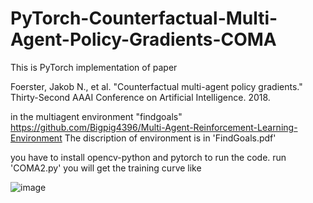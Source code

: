 # PyTorch-Counterfactual-Multi-Agent-Policy-Gradients-COMA
This is PyTorch implementation of paper

Foerster, Jakob N., et al. "Counterfactual multi-agent policy gradients." Thirty-Second AAAI Conference on Artificial Intelligence. 2018.

in the multiagent environment "findgoals"
https://github.com/Bigpig4396/Multi-Agent-Reinforcement-Learning-Environment
The discription of environment is in 'FindGoals.pdf'

you have to install opencv-python and pytorch to run the code. run 'COMA2.py'
you will get the training curve like

![image](https://github.com/Bigpig4396/PyTorch-Counterfactual-Multi-Agent-Policy-Gradients-COMA/blob/master/curve.png)
